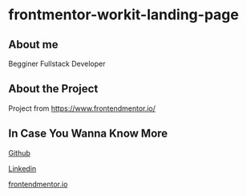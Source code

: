 # frontmentor-workit-landing-page

## About me 
Begginer Fullstack Developer 

## About the Project
Project from https://www.frontendmentor.io/

## In Case You Wanna Know More
[Github](https://github.com/gabrieldsalv)

[Linkedin](https://www.linkedin.com/in/gabrieldsalvarenga)

[frontendmentor.io](https://www.frontendmentor.io/profile/gabrieldsalv)

